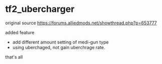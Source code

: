 # tf2_ubercharger

original source
https://forums.alliedmods.net/showthread.php?p=653777

added feature
- add different amount setting of medi-gun type
- using uberchaged, not gain uberchrage rate.

that's all
